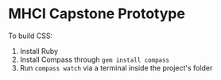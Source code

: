 MHCI Capstone Prototype
================

To build CSS:

1. Install Ruby
2. Install Compass through `gem install compass`
3. Run `compass watch` via a terminal inside the project's folder
